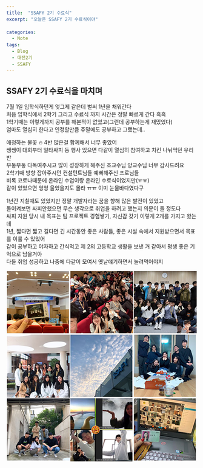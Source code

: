 ```yaml
---
title:  "SSAFY 2기 수료식"
excerpt: "오늘은 SSAFY 2기 수료식이야"

categories:
  - Note
tags:
  - Blog
  - 대전2기
  - SSAFY
---
```

## SSAFY 2기 수료식을 마치며  
7월 1일 입학식하던게 엊그제 같은데 벌써 1년을 채워간다  
처음 입학식에서 2학기 그리고 수료식 까지 시간은 정말 빠르게 간다 흑흑  
1학기때는 이렇게까지 공부를 해본적이 없었고(그런데 공부하는게 재밌었다)  
엄마도 열심히 한다고 인정할만큼 주말에도 공부하고 그랬는데..  


애정하는 불꽃 🔥 4반 많은걸 함께해서 너무 좋았어  
쌩쌩이 대회부터 일타싸피 등 행사 있으면 다같이 열심히 참여하고 치킨 나눠먹던 우리반  
부둥부둥 다독여주시고 많이 성장하게 해주신 조교수님 양교수님 너무 감사드려요  
2학기때 방향 잡아주시던 컨설턴트님들 예뻐해주신 프로님들  
비록 코로나때문에 온라인 수업이랑 온라인 수료식이었지만(ㅠㅠ)  
같이 있었으면 엉엉 울었을지도 몰라 ㅠㅠ 이미 눈물바다였다구  


1년간 지칠때도 있었지만 정말 개발자라는 꿈을 향해 많은 발전이 있었고  
돌이켜보면 싸피안했으면 무슨 생각으로 취업을 하려고 했는지 의문이 들 정도다  
싸피 지원 당시 내 목표는 팀 프로젝트 경험쌓기, 자신감 갖기 이렇게 2개를 가지고 왔는데  
1년, 짧다면 짧고 길다면 긴 시간동안 좋은 사람들, 좋은 시설 속에서 지원받으면서 목표를 이룰 수 있었어  
같이 공부하고 야자하고 간식먹고 제 2의 고등학교 생활을 보낸 거 같아서 평생 좋은 기억으로 남을거야  
다들 취업 성공하고 나중에 다같이 모여서 옛날얘기하면서 놀려먹어야지  


![image1](/assets/images/post/200624-1.jpg)  